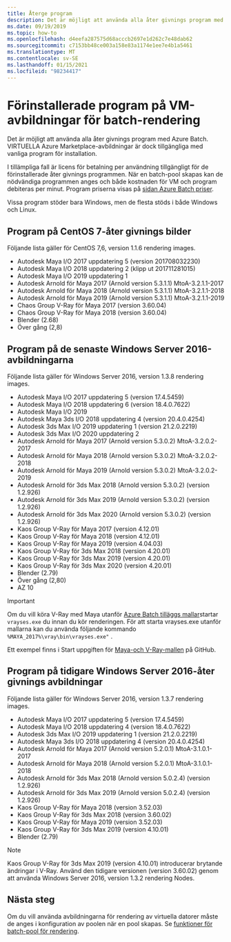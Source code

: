 ```yaml
---
title: Återge program
description: Det är möjligt att använda alla åter givnings program med Azure Batch. VIRTUELLA Azure Marketplace-avbildningar är dock tillgängliga med vanliga program för installation.
ms.date: 09/19/2019
ms.topic: how-to
ms.openlocfilehash: d4eefa287575d68acccb2697e1d262c7e48dab62
ms.sourcegitcommit: c7153bb48ce003a158e83a1174e1ee7e4b1a5461
ms.translationtype: MT
ms.contentlocale: sv-SE
ms.lasthandoff: 01/15/2021
ms.locfileid: "98234417"
---
```

# <a name="pre-installed-applications-on-batch-rendering-vm-images"></a>Förinstallerade program på VM-avbildningar för batch-rendering

Det är möjligt att använda alla åter givnings program med Azure Batch. VIRTUELLA Azure Marketplace-avbildningar är dock tillgängliga med vanliga program för installation.

I tillämpliga fall är licens för betalning per användning tillgängligt för de förinstallerade åter givnings programmen. När en batch-pool skapas kan de nödvändiga programmen anges och både kostnaden för VM och program debiteras per minut. Program priserna visas på [sidan Azure Batch priser](https://azure.microsoft.com/pricing/details/batch/#graphic-rendering).

Vissa program stöder bara Windows, men de flesta stöds i både Windows och Linux.

## <a name="applications-on-centos-7-rendering-images"></a>Program på CentOS 7-åter givnings bilder

Följande lista gäller för CentOS 7,6, version 1.1.6 rendering images.

* Autodesk Maya I/O 2017 uppdatering 5 (version 201708032230)
* Autodesk Maya I/O 2018 uppdatering 2 (klipp ut 201711281015)
* Autodesk Maya I/O 2019 uppdatering 1
* Autodesk Arnold för Maya 2017 (Arnold version 5.3.1.1) MtoA-3.2.1.1-2017
* Autodesk Arnold för Maya 2018 (Arnold version 5.3.1.1) MtoA-3.2.1.1-2018
* Autodesk Arnold för Maya 2019 (Arnold version 5.3.1.1) MtoA-3.2.1.1-2019
* Chaos Group V-Ray för Maya 2017 (version 3.60.04)
* Chaos Group V-Ray för Maya 2018 (version 3.60.04)
* Blender (2.68)
* Över gång (2,8)

## <a name="applications-on-latest-windows-server-2016-rendering-images"></a>Program på de senaste Windows Server 2016-avbildningarna

Följande lista gäller för Windows Server 2016, version 1.3.8 rendering images.

* Autodesk Maya I/O 2017 uppdatering 5 (version 17.4.5459)
* Autodesk Maya I/O 2018 uppdatering 6 (version 18.4.0.7622)
* Autodesk Maya I/O 2019
* Autodesk Maya 3ds I/O 2018 uppdatering 4 (version 20.4.0.4254)
* Autodesk 3ds Max I/O 2019 uppdatering 1 (version 21.2.0.2219)
* Autodesk 3ds Max I/O 2020 uppdatering 2
* Autodesk Arnold för Maya 2017 (Arnold version 5.3.0.2) MtoA-3.2.0.2-2017
* Autodesk Arnold för Maya 2018 (Arnold version 5.3.0.2) MtoA-3.2.0.2-2018
* Autodesk Arnold för Maya 2019 (Arnold version 5.3.0.2) MtoA-3.2.0.2-2019
* Autodesk Arnold för 3ds Max 2018 (Arnold version 5.3.0.2) (version 1.2.926)
* Autodesk Arnold för 3ds Max 2019 (Arnold version 5.3.0.2) (version 1.2.926)
* Autodesk Arnold för 3ds Max 2020 (Arnold version 5.3.0.2) (version 1.2.926)
* Kaos Group V-Ray för Maya 2017 (version 4.12.01)
* Kaos Group V-Ray för Maya 2018 (version 4.12.01)
* Kaos Group V-Ray för Maya 2019 (version 4.04.03)
* Kaos Group V-Ray för 3ds Max 2018 (version 4.20.01)
* Kaos Group V-Ray för 3ds Max 2019 (version 4.20.01)
* Kaos Group V-Ray för 3ds Max 2020 (version 4.20.01)
* Blender (2.79)
* Över gång (2,80)
* AZ 10

> [!IMPORTANT]
> Om du vill köra V-Ray med Maya utanför [Azure Batch tilläggs mallar](https://github.com/Azure/batch-extension-templates)startar `vrayses.exe` du innan du kör renderingen. För att starta vrayses.exe utanför mallarna kan du använda följande kommando `%MAYA_2017%\vray\bin\vrayses.exe"` .
>
> Ett exempel finns i Start uppgiften för [Maya-och V-Ray-mallen](https://github.com/Azure/batch-extension-templates/blob/master/templates/maya/render-vray-windows/pool.template.json) på GitHub.

## <a name="applications-on-previous-windows-server-2016-rendering-images"></a>Program på tidigare Windows Server 2016-åter givnings avbildningar

Följande lista gäller för Windows Server 2016, version 1.3.7 rendering images.

* Autodesk Maya I/O 2017 uppdatering 5 (version 17.4.5459)
* Autodesk Maya I/O 2018 uppdatering 4 (version 18.4.0.7622)
* Autodesk 3ds Max I/O 2019 uppdatering 1 (version 21.2.0.2219)
* Autodesk Maya 3ds I/O 2018 uppdatering 4 (version 20.4.0.4254)
* Autodesk Arnold för Maya 2017 (Arnold version 5.2.0.1) MtoA-3.1.0.1-2017
* Autodesk Arnold för Maya 2018 (Arnold version 5.2.0.1) MtoA-3.1.0.1-2018
* Autodesk Arnold för 3ds Max 2018 (Arnold version 5.0.2.4) (version 1.2.926)
* Autodesk Arnold för 3ds Max 2019 (Arnold version 5.0.2.4) (version 1.2.926)
* Kaos Group V-Ray för Maya 2018 (version 3.52.03)
* Kaos Group V-Ray för 3ds Max 2018 (version 3.60.02)
* Kaos Group V-Ray för Maya 2019 (version 3.52.03)
* Kaos Group V-Ray för 3ds Max 2019 (version 4.10.01)
* Blender (2.79)

> [!NOTE]
> Kaos Group V-Ray för 3ds Max 2019 (version 4.10.01) introducerar brytande ändringar i V-Ray. Använd den tidigare versionen (version 3.60.02) genom att använda Windows Server 2016, version 1.3.2 rendering Nodes.

## <a name="next-steps"></a>Nästa steg

Om du vill använda avbildningarna för rendering av virtuella datorer måste de anges i konfiguration av poolen när en pool skapas. Se [funktioner för batch-pool för rendering](./batch-rendering-functionality.md).
